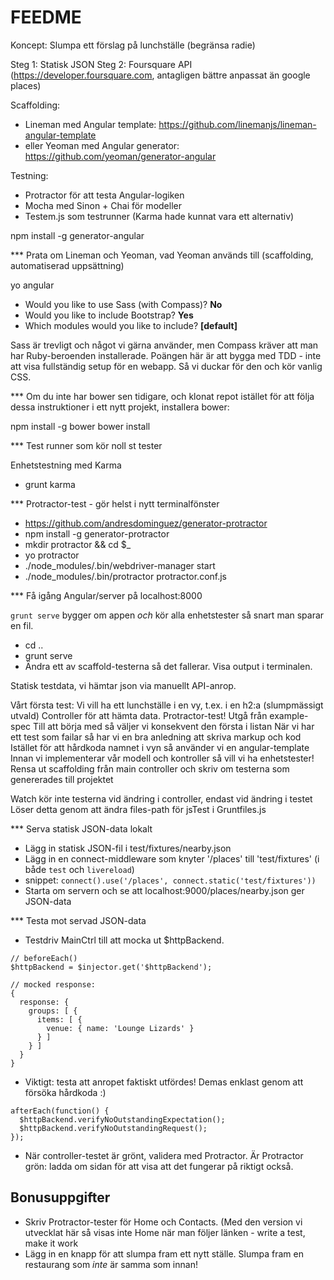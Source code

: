 FEEDME
======

Koncept: Slumpa ett förslag på lunchställe (begränsa radie)

Steg 1: Statisk JSON
Steg 2: Foursquare API (https://developer.foursquare.com, antagligen bättre anpassat än google places)

Scaffolding:
- Lineman med Angular template: https://github.com/linemanjs/lineman-angular-template
- eller Yeoman med Angular generator: https://github.com/yeoman/generator-angular

Testning:
- Protractor för att testa Angular-logiken
- Mocha med Sinon + Chai för modeller
- Testem.js som testrunner (Karma hade kunnat vara ett alternativ)



npm install -g generator-angular

*** Prata om Lineman och Yeoman, vad Yeoman används till (scaffolding, automatiserad uppsättning)



yo angular

- Would you like to use Sass (with Compass)? **No**
- Would you like to include Bootstrap? **Yes**
- Which modules would you like to include? **[default]**

Sass är trevligt och något vi gärna använder, men Compass kräver att man har
Ruby-beroenden installerade. Poängen här är att bygga med TDD - inte att visa
fullständig setup för en webapp. Så vi duckar för den och kör vanlig CSS.



*** Om du inte har bower sen tidigare, och klonat repot istället för att följa
dessa instruktioner i ett nytt projekt, installera bower:

npm install -g bower
bower install



*** Test runner som kör noll st tester

Enhetstestning med Karma

- grunt karma



*** Protractor-test - gör helst i nytt terminalfönster

- https://github.com/andresdominguez/generator-protractor
- npm install -g generator-protractor
- mkdir protractor && cd $_
- yo protractor
- ./node_modules/.bin/webdriver-manager start
- ./node_modules/.bin/protractor protractor.conf.js




*** Få igång Angular/server på localhost:8000

`grunt serve` bygger om appen *och* kör alla enhetstester så snart man sparar en fil.

- cd ..
- grunt serve
- Ändra ett av scaffold-testerna så det fallerar. Visa output i terminalen.



Statisk testdata, vi hämtar json via manuellt API-anrop.

Vårt första test: Vi vill ha ett lunchställe i en vy, t.ex. i en h2:a (slumpmässigt utvald)
Controller för att hämta data.
Protractor-test!
Utgå från example-spec
Till att börja med så väljer vi konsekvent den första i listan
När vi har ett test som failar så har vi en bra anledning att skriva markup och kod
Istället för att hårdkoda namnet i vyn så använder vi en angular-template
Innan vi implementerar vår modell och kontroller så vill vi ha enhetstester!
Rensa ut scaffolding från main controller och skriv om testerna som genererades till projektet



Watch kör inte testerna vid ändring i controller, endast vid ändring i testet
Löser detta genom att ändra files-path för jsTest i Gruntfiles.js


*** Serva statisk JSON-data lokalt

- Lägg in statisk JSON-fil i test/fixtures/nearby.json
- Lägg in en connect-middleware som knyter '/places' till 'test/fixtures' (i både `test` och `livereload`)
- snippet: `connect().use('/places', connect.static('test/fixtures'))`
- Starta om servern och se att localhost:9000/places/nearby.json ger JSON-data


*** Testa mot servad JSON-data

- Testdriv MainCtrl till att mocka ut $httpBackend.

```
// beforeEach()
$httpBackend = $injector.get('$httpBackend');

// mocked response:
{
  response: {
    groups: [ {
      items: [ {
        venue: { name: 'Lounge Lizards' }
      } ]
    } ]
  }
}
```

- Viktigt: testa att anropet faktiskt utfördes! Demas enklast genom att försöka hårdkoda :)

```
afterEach(function() {
  $httpBackend.verifyNoOutstandingExpectation();
  $httpBackend.verifyNoOutstandingRequest();
});
```

- När controller-testet är grönt, validera med Protractor. Är Protractor grön:
  ladda om sidan för att visa att det fungerar på riktigt också.

## Bonusuppgifter

* Skriv Protractor-tester för Home och Contacts. (Med den version vi utvecklat
  här så visas inte Home när man följer länken - write a test, make it work
* Lägg in en knapp för att slumpa fram ett nytt ställe. Slumpa fram en
  restaurang som *inte* är samma som innan!
